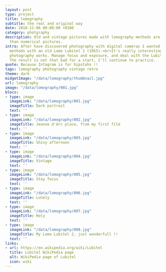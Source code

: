 ```yaml
---
layout: post
type: project
title: lomography
subtitle: the real and original way
date: 2010-11-06 00:00:00 +0100
category: photgraphy
description: Old and vintage pictures made with lomography methods are more relevant
  than numerical pictures.
intro: After have discovered photography with digital cameras I wanted to try lomography
  methods with an old Lomo Lubitel 2 (1955).<br>It's really interesting to see how
  photography works. Manage focus and exposure, and deal with the Lubitel viewer.
  The result is not that bad for a start, I'll continue to practice.
quote: Because Intagram is for hipstahs !!
tags: lomography photography vintage retro
theme: dark
midgetImage: "/data/lomography/thumbnail.jpg"
url: lomography
image: "/data/lomography/001.jpg"
blocs:
- type: image
  imageLink: "/data/lomography/001.jpg"
  imageTitle: Dark portrait
  text: ''
- type: image
  imageLink: "/data/lomography/002.jpg"
  imageTitle: Jeanne d'Arc place, from my first film
  text: ''
- type: image
  imageLink: "/data/lomography/003.jpg"
  imageTitle: Shiny afternoon
  text: ''
- type: image
  imageLink: "/data/lomography/004.jpg"
  imageTitle: Vintage
  text: ''
- type: image
  imageLink: "/data/lomography/005.jpg"
  imageTitle: Stay focus
  text: ''
- type: image
  imageLink: "/data/lomography/006.jpg"
  imageTitle: Lonely
  text: ''
- type: image
  imageLink: "/data/lomography/007.jpg"
  imageTitle: Holy
  text: ''
- type: image
  imageLink: "/data/lomography/008.jpg"
  imageTitle: My Lomo Lubitel 2, just wonderfull !!
  text: ''
links:
- url: https://en.wikipedia.org/wiki/Lubitel
  title: Lubitel WikiPedia page
  alt: WikiPedia page of Lubitel
  icon: wiki
---
```

